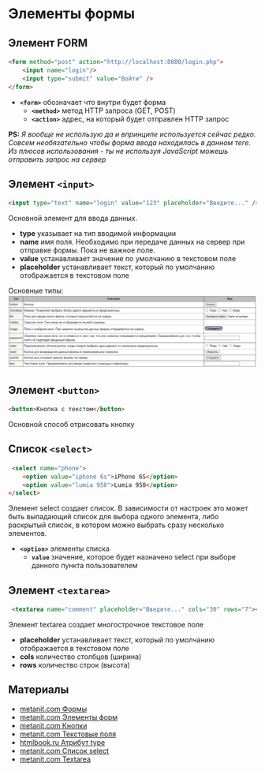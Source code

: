 # Элементы формы

## Элемент FORM

```html
<form method="post" action="http://localhost:8080/login.php">
    <input name="login"/>
    <input type="submit" value="Войти" />
</form>
```

- **`<form>`** обозначает что внутри будет форма
  - **`<method>`** метод HTTP запроса (GET, POST)
  - **`<action>`** адрес, на который будет отправлен HTTP запрос

**PS:** *Я вообще не использую да и впринципе используется сейчас редко. Совсем необязательно чтобы форма ввода находилась в данном теге. Из плюсов использования - ты не используя JavaScript можешь отправить запрос на сервер*

## Элемент `<input>`

```html
<input type="text" name="login" value="123" placeholder="Введите..." />
```

Основной элемент для ввода данных.

- **type** указывает на тип вводимой информации
- **name** имя поля. Необходимо при передаче данных на сервер при отправке формы. Пока не важное поле.
- **value** устанавливает значение по умолчанию в текстовом поле
- **placeholder** устанавливает текст, который по умолчанию отображается в текстовом поле

Основные типы:
![alt text](img/image.png)

## Элемент `<button>`

```html
<button>Кнопка с текстом</button>
```

Основной способ отрисовать кнопку

## Список `<select>`

```html
 <select name="phone">
    <option value="iphone 6s">iPhone 6S</option>
    <option value="lumia 950">Lumia 950</option>                    
</select>
```

Элемент select создает список. В зависимости от настроек это может быть выпадающий список для выбора одного элемента, либо раскрытый список, в котором можно выбрать сразу несколько элементов.

- **`<option>`** элементы списка
  - **`value`** значение, которое будет назначено select при выборе данного пункта пользователем

## Элемент `<textarea>`

```html
 <textarea name="comment" placeholder="Введите..." cols="30" rows="7"></textarea>   
```

Элемент textarea создает многострочное текстовое поле

- **placeholder** устанавливает текст, который по умолчанию отображается в текстовом поле
- **cols** количество столбцов (ширина)
- **rows** количество строк (высота)

## Материалы

- [metanit.com Формы](https://metanit.com/web/html5/3.1.php)
- [metanit.com Элементы форм](https://metanit.com/web/html5/3.2.php)
- [metanit.com Кнопки](https://metanit.com/web/html5/3.3.php)
- [metanit.com Текстовые поля](https://metanit.com/web/html5/3.4.php)
- [htmlbook.ru Атрибут type](https://htmlbook.ru/html/input/type)
- [metanit.com Список select](https://metanit.com/web/html5/3.11.php)
- [metanit.com Textarea](https://metanit.com/web/html5/3.12.php)
